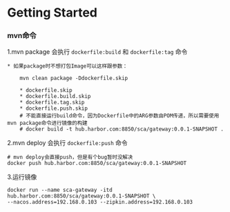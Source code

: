 # Getting Started

### mvn命令

1.mvn package 会执行 ```dockerfile:build``` 和 ```dockerfile:tag``` 命令

    * 如果package时不想打包Image可以这样跟参数：
```
    mvn clean package -Ddockerfile.skip
    
    * dockerfile.skip	
    * dockerfile.build.skip
    * dockerfile.tag.skip	
    * dockerfile.push.skip
    # 不能直接运行build命令，因为Dockerfile中的ARG参数由POM传递，所以需要使用mvn package命令进行镜像的构建
    # docker build -t hub.harbor.com:8850/sca/gateway:0.0.1-SNAPSHOT .	
```

2.mvn deploy 会执行 ``dockerfile:push`` 命令
```
# mvn deploy会直接push，但是有个bug暂时没解决
docker push hub.harbor.com:8850/sca/gateway:0.0.1-SNAPSHOT
```

3.运行镜像
```
docker run --name sca-gateway -itd hub.harbor.com:8850/sca/gateway:0.0.1-SNAPSHOT \
--nacos.address=192.168.0.103 --zipkin.address=192.168.0.103
```